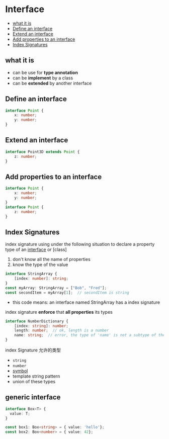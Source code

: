 # Interface

- [what it is](#what-it-is)
- [Define an interface](#define-an-interface)
- [Extend an interface](#extend-an-interface)
- [Add properties to an interface](#add-properties-to-an-interface)
- [Index Signatures](#index-signatures)

## what it is

- can be use for **type annotation**
- can be **implement** by a class
- can be **extended** by another interface

## Define an interface

```ts
interface Point {
    x: number;
    y: number;
}
```

## Extend an interface

```ts
interface Point3D extends Point {
    z: number;
}
```

## Add properties to an interface

```ts
interface Point {
    x: number;
    y: number;
}
interface Point {
    z: number;
}
```

## Index Signatures

index signature using under the following situation to declare a property type of an [interface]() or [class]

1. don't know all the name of properties
2. know the type of the value

```ts
interface StringArray {
    [index: number]: string;
}
const myArray: StringArray = ["Bob", "Fred"];
const secondItem = myArray[1];  // secondItem is string
```

- this code means: an interface named StringArray has a index signature

index signature **enforce** that **all properties** its types

```ts
interface NumberDictionary {
    [index: string]: number;
    length: number;  // ok, length is a number
    name: string;  // error, the type of 'name' is not a subtype of the indexer
}
```

index Signature 允许的类型

- `string`
- `number`
- [symbol](javascript-symbol.md)
- template string pattern
- union of these types

## generic interface

```ts
interface Box<T> {
  value: T;
}

const box1: Box<string> = { value: 'hello'};
const box2: Box<number> = { value: 42};
```